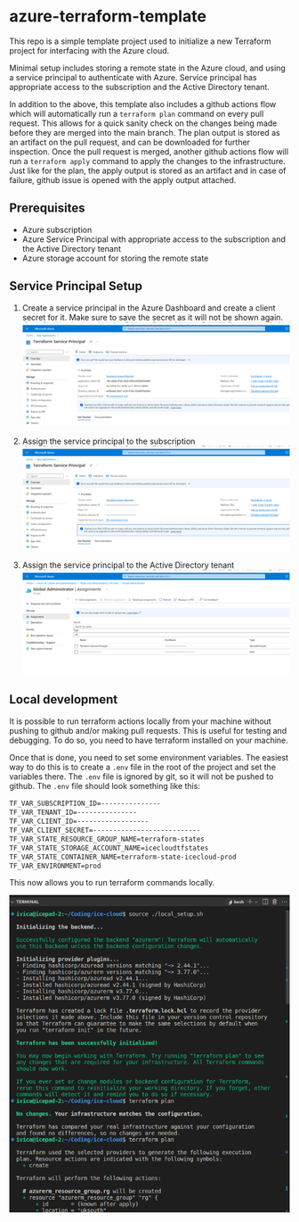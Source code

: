 # azure-terraform-template
This repo is a simple template project used to initialize a new Terraform project for interfacing with the Azure cloud.

Minimal setup includes storing a remote state in the Azure cloud, and using a service principal to authenticate with Azure. Service principal has appropriate access to the subscription and the Active Directory tenant.

In addition to the above, this template also includes a github actions flow which will automatically run a `terraform plan` command on every pull request. This allows for a quick sanity check on the changes being made before they are merged into the main branch. The plan output is stored as an artifact on the pull request, and can be downloaded for further inspection. Once the pull request is merged, another github actions flow will run a `terraform apply` command to apply the changes to the infrastructure. Just like for the plan, the apply output is stored as an artifact and in case of failure, github issue is opened with the apply output attached.

## Prerequisites
- Azure subscription
- Azure Service Principal with appropriate access to the subscription and the Active Directory tenant
- Azure storage account for storing the remote state

## Service Principal Setup

1. Create a service principal in the Azure Dashboard and create a client secret for it. Make sure to save the secret as it will not be shown again.
![Creating service principal](./service_principal.png)

2. Assign the service principal to the subscription
![Assigning service principal to subscription](./service_principal_subscrption_assigment.png)

3. Assign the service principal to the Active Directory tenant
![Assigning service principal to Active Directory tenant](./service_principal_ad_assigment.png)

## Local development
It is possible to run terraform actions locally from your machine without pushing to github and/or making pull requests. This is useful for testing and debugging. To do so, you need to have terraform installed on your machine. 

Once that is done, you need to set some environment variables. The easiest way to do this is to create a `.env` file in the root of the project and set the variables there. The `.env` file is ignored by git, so it will not be pushed to github. The `.env` file should look something like this:
```
TF_VAR_SUBSCRIPTION_ID=---------------
TF_VAR_TENANT_ID=---------------
TF_VAR_CLIENT_ID=------------------
TF_VAR_CLIENT_SECRET=---------------------------
TF_VAR_STATE_RESOURCE_GROUP_NAME=terraform-states
TF_VAR_STATE_STORAGE_ACCOUNT_NAME=icecloudtfstates
TF_VAR_STATE_CONTAINER_NAME=terraform-state-icecloud-prod
TF_VAR_ENVIRONMENT=prod
```

This now allows you to run terraform commands locally.

![Running terraform commands locally](image.png)